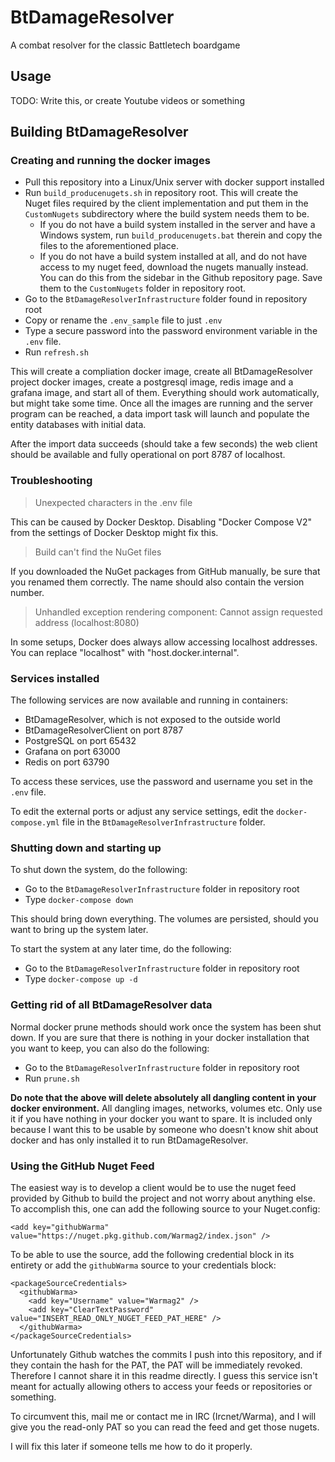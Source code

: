 # BtDamageResolver

A combat resolver for the classic Battletech boardgame

## Usage

TODO: Write this, or create Youtube videos or something

## Building BtDamageResolver

### Creating and running the docker images

* Pull this repository into a Linux/Unix server with docker support installed
* Run `build_producenugets.sh` in repository root. This will create the Nuget files required by the client implementation and put them in the `CustomNugets` subdirectory where the build system needs them to be.
  - If you do not have a build system installed in the server and have a Windows system, run `build_producenugets.bat` therein and copy the files to the aforementioned place.
  - If you do not have a build system installed at all, and do not have access to my nuget feed, download the nugets manually instead. You can do this from the sidebar in the Github repository page. Save them to the `CustomNugets` folder in repository root.
* Go to the `BtDamageResolverInfrastructure` folder found in repository root
* Copy or rename the `.env_sample` file to just `.env`
* Type a secure password into the password environment variable in the `.env` file.
* Run `refresh.sh`

This will create a compliation docker image, create all BtDamageResolver project docker images, create a postgresql image, redis image and a grafana image, and start all of them. Everything should work automatically, but might take some time. Once all the images are running and the server program can be reached, a data import task will launch and populate the entity databases with initial data.

After the import data succeeds (should take a few seconds) the web client should be available and fully operational on port 8787 of localhost.

### Troubleshooting

> Unexpected characters in the .env file

This can be caused by Docker Desktop. Disabling "Docker Compose V2" from the settings of Docker Desktop might fix this.

> Build can't find the NuGet files

If you downloaded the NuGet packages from GitHub manually, be sure that you renamed them correctly. The name should also contain the version number.

> Unhandled exception rendering component: Cannot assign requested address (localhost:8080)

In some setups, Docker does always allow accessing localhost addresses. You can replace "localhost" with "host.docker.internal".

### Services installed

The following services are now available and running in containers:

* BtDamageResolver, which is not exposed to the outside world
* BtDamageResolverClient on port 8787
* PostgreSQL on port 65432
* Grafana on port 63000
* Redis on port 63790

To access these services, use the password and username you set in the `.env` file.

To edit the external ports or adjust any service settings, edit the `docker-compose.yml` file in the `BtDamageResolverInfrastructure` folder.

### Shutting down and starting up

To shut down the system, do the following:

* Go to the `BtDamageResolverInfrastructure` folder in repository root
* Type `docker-compose down`

This should bring down everything. The volumes are persisted, should you want to bring up the system later.

To start the system at any later time, do the following:

* Go to the `BtDamageResolverInfrastructure` folder in repository root
* Type `docker-compose up -d`

### Getting rid of all BtDamageResolver data

Normal docker prune methods should work once the system has been shut down. If you are sure that there is nothing in your docker installation that you want to keep, you can also do the following:

* Go to the `BtDamageResolverInfrastructure` folder in repository root
* Run `prune.sh`

**Do note that the above will delete absolutely all dangling content in your docker environment.** All dangling images, networks, volumes etc. Only use it if you have nothing in your docker you want to spare. It is included only because I want this to be usable by someone who doesn't know shit about docker and has only installed it to run BtDamageResolver.

### Using the GitHub Nuget Feed

The easiest way is to develop a client would be to use the nuget feed provided by Github to build the project and not worry about anything else. To accomplish this, one can add the following source to your Nuget.config:

    <add key="githubWarma" value="https://nuget.pkg.github.com/Warmag2/index.json" />

To be able to use the source, add the following credential block in its entirety or add the `githubWarma` source to your credentials block:

    <packageSourceCredentials>
      <githubWarma>
        <add key="Username" value="Warmag2" />
        <add key="ClearTextPassword" value="INSERT_READ_ONLY_NUGET_FEED_PAT_HERE" />
      </githubWarma>
    </packageSourceCredentials>

Unfortunately Github watches the commits I push into this repository, and if they contain the hash for the PAT, the PAT will be immediately revoked. Therefore I cannot share it in this readme directly. I guess this service isn't meant for actually allowing others to access your feeds or repositories or something.

To circumvent this, mail me or contact me in IRC (Ircnet/Warma), and I will give you the read-only PAT so you can read the feed and get those nugets.

I will fix this later if someone tells me how to do it properly.
